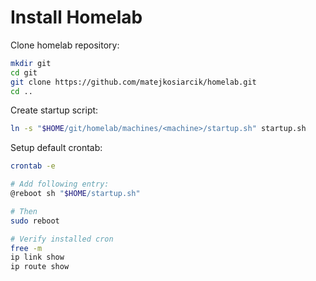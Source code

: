 # Install Homelab

Clone homelab repository:

```sh
mkdir git
cd git
git clone https://github.com/matejkosiarcik/homelab.git
cd ..
```

Create startup script:

```sh
ln -s "$HOME/git/homelab/machines/<machine>/startup.sh" startup.sh
```

Setup default crontab:

```sh
crontab -e

# Add following entry:
@reboot sh "$HOME/startup.sh"

# Then
sudo reboot

# Verify installed cron
free -m
ip link show
ip route show
```

